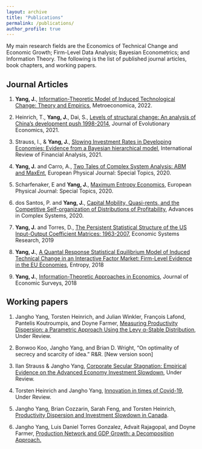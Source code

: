```yaml
---
layout: archive
title: "Publications"
permalink: /publications/
author_profile: true
---
```



My main research fields are the Economics of Technical Change and Economic Growth; Firm-Level Data Analysis; Bayesian Econometrics; and Information Theory. The following is the list of published journal articles, book chapters, and working papers.


Journal Articles
------


1. **Yang, J.**, [Information-Theoretic Model of Induced Technological Change: Theory and Empirics](https://onlinelibrary.wiley.com/doi/full/10.1111/meca.12399), Metroeconomica, 2022. 

2. Heinrich, T., **Yang, J.**, Dai, S., [Levels of structural change: An analysis of China’s development push 1998-2014](https://link.springer.com/article/10.1007%2Fs00191-021-00740-9), Journal of Evolutionary Economics, 2021.

3. Strauss, I., & **Yang, J.**, [Slowing Investment Rates in Developing Economies: Evidence from a Bayesian hierarchical model](https://www.sciencedirect.com/science/article/pii/S1057521921001769), International Review of Financial Analysis, 2021.

4. **Yang, J.** and Carro, A., [Two Tales of Complex System Analysis: ABM and MaxEnt](https://link.springer.com/article/10.1140/epjst/e2020-900137-x),  European Physical Journal: Special Topics, 2020.

5. Scharfenaker, E and **Yang, J.**, [Maximum Entropy Economics](https://link.springer.com/article/10.1140/epjst/e2020-000029-4), European Physical Journal: Special Topics, 2020.

6. dos Santos, P. and **Yang, J.**, [Capital Mobility, Quasi-rents, and the Competitive Self-organization of Distributions of Profitability](https://www.worldscientific.com/doi/abs/10.1142/S0219525920500034), Advances in Complex Systems,  2020.

7. **Yang, J.** and Torres, D., [The Persistent Statistical Structure of the US Input-Output Coefficient Matrices: 1963-2007](https://www.tandfonline.com/doi/full/10.1080/09535314.2018.1561425),  Economic Systems Research, 2019

8. **Yang, J.**, [A Quantal Response Statistical Equilibrium Model of Induced Technical Change in an Interactive Factor Market: Firm-Level Evidence in the EU Economies](https://www.mdpi.com/1099-4300/20/3/156), Entropy, 2018

9. **Yang, J.**, [Information-Theoretic Approaches in Economics](https://onlinelibrary.wiley.com/doi/abs/10.1111/joes.12226),  Journal of Economic Surveys, 2018


Working papers
------

1. Jangho Yang, Torsten Heinrich, and Julian Winkler, François Lafond, Pantelis Koutroumpis, and Doyne Farmer, [Measuring Productivity Dispersion: a Parametric Approach Using the Levy α-Stable Distribution](http://yangjh2612.github.io/files/productivity_dispersion.pdf),  Under Review.

2. Bonwoo Koo, Jangho Yang, and Brian D. Wright, “On optimality of secrecy and scarcity of idea.” R&R. \[New version soon\]

3. Ilan Strauss & Jangho Yang, [Corporate Secular Stagnation: Empirical Evidence on the Advanced Economy Investment Slowdown](http://yangjh2612.github.io/files/investment_rate.pdf), Under Review.

4. Torsten Heinrich and Jangho Yang, [Innovation in times of Covid-19](http://yangjh2612.github.io/files/covid_patent.pdf),  Under Review.

5. Jangho Yang, Brian Cozzarin, Sarah Feng, and Torsten Heinrich, [Productivity Dispersion and Investment Slowdown in Canada](http://yangjh2612.github.io/files/productivity_dispersion_canada.pdf).

6. Jangho Yang, Luis Daniel Torres Gonzalez, Advait Rajagopal, and Doyne Farmer, [Production Network and GDP Growth: a Decomposition Approach.](http://yangjh2612.github.io/files/production_network.pdf)


